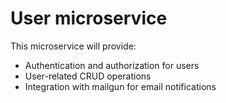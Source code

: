 # User microservice

This microservice will provide:

* Authentication and authorization for users
* User-related CRUD operations
* Integration with mailgun for email notifications